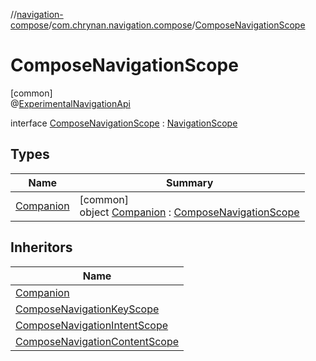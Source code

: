 //[navigation-compose](../../../index.md)/[com.chrynan.navigation.compose](../index.md)/[ComposeNavigationScope](index.md)

# ComposeNavigationScope

[common]\
@[ExperimentalNavigationApi](../../../../navigation-core/navigation-core/com.chrynan.navigation/-experimental-navigation-api/index.md)

interface [ComposeNavigationScope](index.md) : [NavigationScope](../../../../navigation-core/navigation-core/com.chrynan.navigation/-navigation-scope/index.md)

## Types

| Name | Summary |
|---|---|
| [Companion](-companion/index.md) | [common]<br>object [Companion](-companion/index.md) : [ComposeNavigationScope](index.md) |

## Inheritors

| Name |
|---|
| [Companion](-companion/index.md) |
| [ComposeNavigationKeyScope](../-compose-navigation-key-scope/index.md) |
| [ComposeNavigationIntentScope](../-compose-navigation-intent-scope/index.md) |
| [ComposeNavigationContentScope](../-compose-navigation-content-scope/index.md) |
